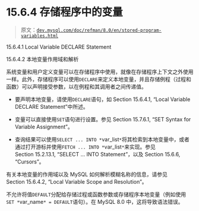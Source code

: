 # 15.6.4 存储程序中的变量

> 原文：[`dev.mysql.com/doc/refman/8.0/en/stored-program-variables.html`](https://dev.mysql.com/doc/refman/8.0/en/stored-program-variables.html)

15.6.4.1 Local Variable DECLARE Statement

15.6.4.2 本地变量作用域和解析

系统变量和用户定义变量可以在存储程序中使用，就像在存储程序上下文之外使用一样。此外，存储程序可以使用`DECLARE`来定义本地变量，并且存储例程（过程和函数）可以声明接受参数，以在例程和其调用者之间传递值。

+   要声明本地变量，请使用`DECLARE`语句，如 Section 15.6.4.1, “Local Variable DECLARE Statement”中所述。

+   变量可以直接使用`SET`语句进行设置。参见 Section 15.7.6.1, “SET Syntax for Variable Assignment”。

+   查询结果可以使用`SELECT ... INTO *`var_list`*`将其检索到本地变量中，或者通过打开游标并使用`FETCH ... INTO *`var_list`*`来实现。参见 Section 15.2.13.1, “SELECT ... INTO Statement”，以及 Section 15.6.6, “Cursors”。

有关本地变量的作用域以及 MySQL 如何解析模糊名称的信息，请参见 Section 15.6.4.2, “Local Variable Scope and Resolution”。

不允许将值`DEFAULT`分配给存储过程或函数参数或存储程序本地变量（例如使用`SET *`var_name`* = DEFAULT`语句）。在 MySQL 8.0 中，这将导致语法错误。
